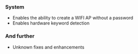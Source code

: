 ### System
- Enables the ability to create a WIFI AP without a password
- Enables hardware keyword detection

### And further
- Unknown fixes and enhancements